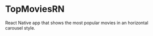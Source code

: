 # TopMoviesRN
 React Native app that shows the most popular movies in an horizontal carousel style.
